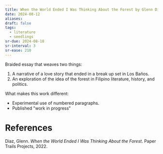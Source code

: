 ```yaml
---
title: When the World Ended I Was Thinking About the Forest by Glenn Diaz
date: 2024-08-12
aliases: 
draft: false
tags:
  - literature
  - seedlings
sr-due: 2024-08-18
sr-interval: 3
sr-ease: 210
---
```

Braided essay that weaves two things:
1. A narrative of a love story that ended in a break up set in Los Baños.
2. An exploration of the idea of the forest in Filipino literature, history, and politics.

What makes this work different:
- Experimental use of numbered paragraphs.
- Published "work in progress"

# References

Diaz, Glenn. _When the World Ended I Was Thinking About the Forest_. Paper Trails Projects, 2022.